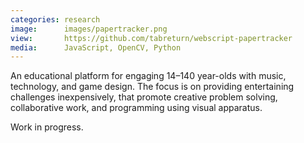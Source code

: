 ```yaml
---
categories: research
image:      images/papertracker.png
view:       https://github.com/tabreturn/webscript-papertracker
media:      JavaScript, OpenCV, Python
---
```

An educational platform for engaging 14–140 year-olds with music, technology,
and game design. The focus is on providing entertaining challenges
inexpensively, that promote creative problem solving, collaborative work, and
programming using visual apparatus.

Work in progress.
